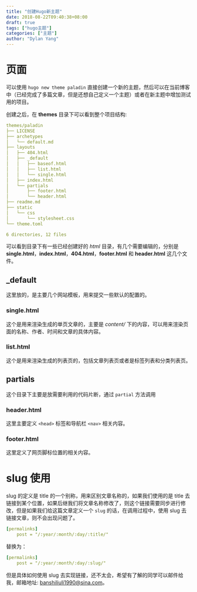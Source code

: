 ```yaml
---
title: "创建Hugo新主题"
date: 2018-08-22T09:40:38+08:00
draft: true
tags: ["hugo主题"]
categories: ["主题"]
author: "Dylan Yang"
---
```


# 页面

可以使用 `hugo new theme paladin` 直接创建一个新的主题，然后可以在当前博客中（已经完成了多篇文章，但是还想自己定义一个主题）或者在新主题中增加测试用的项目。

创建之后，在 **themes** 目录下可以看到整个项目结构:

``` yaml
themes/paladin
├── LICENSE
├── archetypes
│   └── default.md
├── layouts
│   ├── 404.html
│   ├── _default
│   │   ├── baseof.html
│   │   ├── list.html
│   │   └── single.html
│   ├── index.html
│   └── partials
│       ├── footer.html
│       └── header.html
├── readme.md
├── static
│   └── css
│       └── stylesheet.css
└── theme.toml

6 directories, 12 files
```

可以看到目录下有一些已经创建好的 *html* 目录，有几个需要编辑的，分别是 **single.html**，**index.html**，**404.html**，**footer.html** 和 **header.html** 这几个文件。

## _default

这里放的，是主要几个网站模板，用来提交一些默认的配置的。

### single.html

这个是用来渲染生成的单页文章的，主要是 *content/* 下的内容，可以用来渲染页面的名称、作者、时间和文章的具体内容。

### list.html

这个是用来渲染生成的列表页的，包括文章列表页或者是标签列表和分类列表页。

## partials

这个目录下主要是放需要利用的代码片断，通过 `partial` 方法调用

### header.html

这里主要定义 `<head>` 标签和导航栏 `<nav>` 相关内容。

### footer.html

这里定义了网页脚标位置的相关内容。

# slug 使用

slug 的定义是 title 的一个别称，用来区别文章名称的，如果我们使用的是 title 去链接到某个位置，如果后继我们将文章名称修改了，则这个链接需要同步进行修改，但是如果我们给这篇文章定义一个 `slug` 的话，在调用过程中，使用 slug 去链接文章，则不会出现问题了。

``` yaml
[permalinks]
    post = "/:year/:month/:day/:title/"
```

替换为：

``` yaml
[permalinks]
    post = "/:year/:month/:day/:slug/"
```

但是具体如何使用 slug 去实现链接，还不太会，希望有了解的同学可以邮件给我，邮箱地址: banshiliuli1990@sina.com。